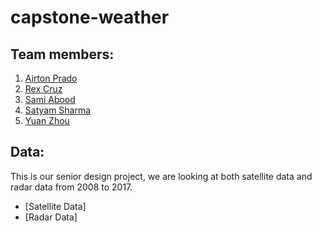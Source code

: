 # capstone-weather

## Team members:
1. [Airton Prado](https://github.com/aprado06/capstone-weather)
2. [Rex Cruz](https://github.com/rhaxx/capstone-weather)
3. [Sami Abood](https://github.com/sam46/capstone-weather)
4. [Satyam Sharma](https://github.com/satyamsharma/capstone-weather)
5. [Yuan Zhou](https://github.com/yuanzhou15/capstone-weather-fork)

## Data:
This is our senior design project, we are looking at both satellite data and radar data from 2008 to 2017.
* [Satellite Data]
* [Radar Data]



